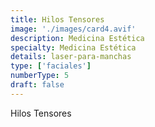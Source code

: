 ```yaml
---
title: Hilos Tensores
image: './images/card4.avif'
description: Medicina Estética
specialty: Medicina Estética
details: laser-para-manchas
type: ['faciales']
numberType: 5
draft: false
---
```


Hilos Tensores
